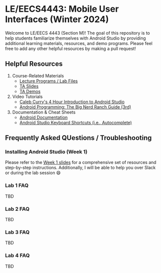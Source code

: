 # LE/EECS4443: Mobile User Interfaces (Winter 2024)
Welcome to LE/EECS 4443 (Section M)! The goal of this repository is to help students familiarize themselves with Android Studio by providing additional learning materials, resources, and demo programs. 
Please feel free to add any other helpful resources by making a pull request! 
## Helpful Resources
1. Course-Related Materials
     - [Lecture Programs / Lab Files](https://github.com/yorku-ease/EECS4443-Demos)
     - [TA Slides](https://github.com/stoyonaga/EECS4443_W24_Assets/tree/main/TA%20Slides)
     - [TA Demos](https://github.com/stoyonaga/EECS4443_W24_Assets/tree/main/TA%20Demos)
2. Video Tutorials
    - [Caleb Curry's 4 Hour Introduction to Android Studio](https://www.youtube.com/watch?v=tZvjSl9dswg&themeRefresh=1)
    - [Android Programming: The Big Nerd Ranch Guide (3rd)](https://www.amazon.ca/Android-Programming-Nerd-Ranch-Guide/dp/0134706056)
3. Documentation & Cheat Sheets
   - [Android Documentation](https://developer.android.com/docs) 
   - [Android Studio Keyboard Shortcuts (i.e., Autocomplete)](https://developer.android.com/studio/intro/keyboard-shortcuts)
## Frequently Asked QUestions / Troubleshooting
### Installing Android Studio (Week 1)
Please refer to the [Week 1 slides](https://github.com/stoyonaga/EECS4443_W24_Assets/blob/main/TA%20Slides/Week%201%20-%20Introduction.pdf) for a comprehensive set of resources and step-by-step instructions. Additionally, I will be able to help you over Slack or during the lab session 😄
### Lab 1 FAQ
TBD
### Lab 2 FAQ
TBD
### Lab 3 FAQ
TBD
### Lab 4 FAQ
TBD
